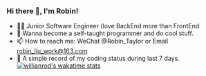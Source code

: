 ### Hi there 👋, I'm Robin!

- 👩‍💻 Junior Software Engineer (love BackEnd more than FrontEnd
- 🤩 Wanna become a self-taught programmer and do cool stuff.
- 📫 How to reach me: WeChat @Robin_Taylor or Email robin_liu_work@163.com
- 🌱 A simple record of my coding status during last 7 days.
[![willianrod's wakatime stats](https://github-readme-stats.vercel.app/api/wakatime?username=robinliuhhh)](https://github.com/anuraghazra/github-readme-stats)

<!--
**robinliuhhh/robinliuhhh** is a ✨ _special_ ✨ repository because its `README.md` (this file) appears on your GitHub profile.

Here are some ideas to get you started:

- 🔭 I’m currently working on ...
- 🌱 I’m currently learning ...
- 👯 I’m looking to collaborate on ...
- 🤔 I’m looking for help with ...
- 💬 Ask me about ...
- 📫 How to reach me: ...
- 😄 Pronouns: ...
- ⚡ Fun fact: ...
-->
